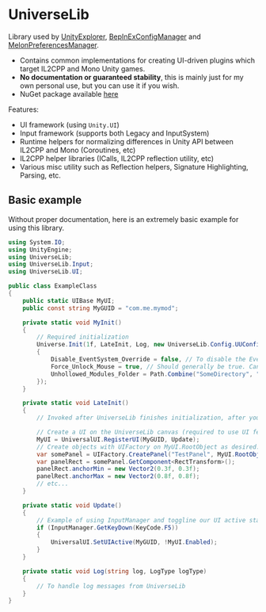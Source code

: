# UniverseLib

Library used by [UnityExplorer](https://github.com/sinai-dev/UnityExplorer), [BepInExConfigManager](https://github.com/sinai-dev/BepInExConfigManager) and [MelonPreferencesManager](https://github.com/sinai-dev/MelonPreferencesManager).

* Contains common implementations for creating UI-driven plugins which target IL2CPP and Mono Unity games.
* **No documentation or guaranteed stability**, this is mainly just for my own personal use, but you can use it if you wish.
* NuGet package available [here](https://www.nuget.org/packages/UniverseLib/)

Features:
* UI framework (using `Unity.UI`)
* Input framework (supports both Legacy and InputSystem)
* Runtime helpers for normalizing differences in Unity API between IL2CPP and Mono (Coroutines, etc)
* IL2CPP helper libraries (ICalls, IL2CPP reflection utility, etc)
* Various misc utility such as Reflection helpers, Signature Highlighting, Parsing, etc.

## Basic example

Without proper documentation, here is an extremely basic example for using this library.

```csharp
using System.IO;
using UnityEngine;
using UniverseLib;
using UniverseLib.Input;
using UniverseLib.UI;

public class ExampleClass
{
    public static UIBase MyUI;
    public const string MyGUID = "com.me.mymod";

    private static void MyInit()
    {
        // Required initialization
        Universe.Init(1f, LateInit, Log, new UniverseLib.Config.UUConfig
        {
            Disable_EventSystem_Override = false, // To disable the EventSystem override if need be
            Force_Unlock_Mouse = true, // Should generally be true. Can adjust on the fly with ConfigManager.Force_Unlock_Mouse
            Unhollowed_Modules_Folder = Path.Combine("SomeDirectory", "unhollowed") // path to Unhollowed libs (for IL2CPP)
        });
    }

    private static void LateInit()
    {
        // Invoked after UniverseLib finishes initialization, after your startup delay value.

        // Create a UI on the UniverseLib canvas (required to use UI features properly)
        MyUI = UniversalUI.RegisterUI(MyGUID, Update);
        // Create objects with UIFactory on MyUI.RootObject as desired.
        var somePanel = UIFactory.CreatePanel("TestPanel", MyUI.RootObject, out GameObject panelContentHolder);
        var panelRect = somePanel.GetComponent<RectTransform>();
        panelRect.anchorMin = new Vector2(0.3f, 0.3f);
        panelRect.anchorMax = new Vector2(0.8f, 0.8f);
        // etc...
    }

    private static void Update()
    {
        // Example of using InputManager and toggline our UI active state.
        if (InputManager.GetKeyDown(KeyCode.F5))
        {
            UniversalUI.SetUIActive(MyGUID, !MyUI.Enabled);
        }
    }

    private static void Log(string log, LogType logType)
    {
        // To handle log messages from UniverseLib
    }
}
```
